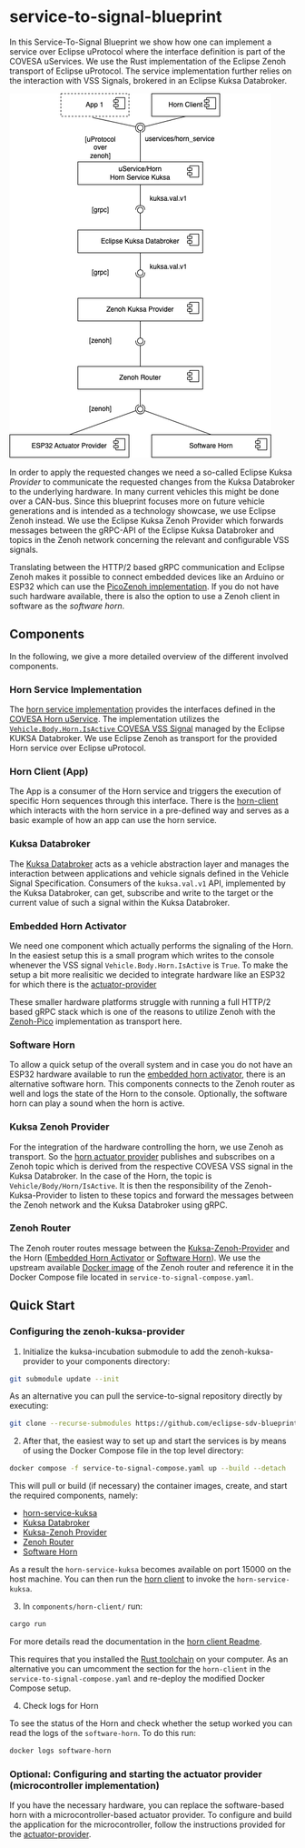 # service-to-signal-blueprint

In this Service-To-Signal Blueprint we show how one can implement a service over Eclipse uProtocol where the interface definition is part of the COVESA uServices. We use the Rust implementation of the Eclipse Zenoh transport of Eclipse uProtocol. The service implementation further relies on the interaction with VSS Signals, brokered in an Eclipse Kuksa Databroker.

![Overview of Service to Signal Blueprint](./img/overview.drawio.png)

In order to apply the requested changes we need a so-called Eclipse Kuksa _Provider_ to communicate the requested changes from the Kuksa Databroker to the underlying hardware.
In many current vehicles this might be done over a CAN-bus.
Since this blueprint focuses more on future vehicle generations and is intended as a technology showcase, we use Eclipse Zenoh instead.
We use the Eclipse Kuksa Zenoh Provider which forwards messages between the gRPC-API of the Eclipse Kuksa Databroker and topics in the Zenoh network concerning the relevant and configurable VSS signals.

Translating between the HTTP/2 based gRPC communication and Eclipse Zenoh makes it possible to connect embedded devices like an Arduino or ESP32 which can use the [PicoZenoh implementation](https://github.com/eclipse-zenoh/zenoh-pico).
If you do not have such hardware available, there is also the option to use a Zenoh client in software as the _software horn_.

## Components

In the following, we give a more detailed overview of the different involved components.

### Horn Service Implementation

The [horn service implementation](./components/horn-service-kuksa/README.md) provides the interfaces defined in the [COVESA Horn uService](https://github.com/COVESA/uservices/blob/main/src/main/proto/vehicle/body/horn/v1/horn_service.proto).
The implementation utilizes the [`Vehicle.Body.Horn.IsActive` COVESA VSS Signal](https://github.com/COVESA/vehicle_signal_specification/blob/6024c4b29065b37c074649a1a65396b9d4de9b55/spec/Body/Body.vspec#L65) managed by the Eclipse KUKSA Databroker.
We use Eclipse Zenoh as transport for the provided Horn service over Eclipse uProtocol.

### Horn Client (App)

The App is a consumer of the Horn service and triggers the execution of specific Horn sequences through this interface. There is the [horn-client](./components/horn-client/README.md) which interacts with the horn service in a pre-defined way and serves as a basic example of how an app can use the horn service.

### Kuksa Databroker

The [Kuksa Databroker](https://github.com/eclipse-kuksa/kuksa-databroker) acts as a vehicle abstraction layer and manages the interaction between applications and vehicle signals defined in the Vehicle Signal Specification.
Consumers of the `kuksa.val.v1` API, implemented by the Kuksa Databroker, can get, subscribe and write to the target or the current value of such a signal within the Kuksa Databroker.

### Embedded Horn Activator

We need one component which actually performs the signaling of the Horn. In the easiest setup this is a small program which writes to the console whenever the VSS signal `Vehicle.Body.Horn.IsActive` is `True`. To make the setup a bit more realisitic we decided to integrate hardware like an ESP32 for which there is the [actuator-provider](./components/actuator-provider/)

These smaller hardware platforms struggle with running a full HTTP/2 based gRPC stack which is one of the reasons to utilize Zenoh with the [Zenoh-Pico](https://github.com/eclipse-zenoh/zenoh-pico) implementation as transport here.

### Software Horn

To allow a quick setup of the overall system and in case you do not have an ESP32 hardware available to run the [embedded horn activator](#embedded-horn-activator), there is an alternative software horn. This components connects to the Zenoh router as well and logs the state of the Horn to the console. Optionally, the software horn can play a sound when the horn is active.

### Kuksa Zenoh Provider

For the integration of the hardware controlling the horn, we use Zenoh as transport.
So the [horn actuator provider](#embedded-horn-activator) publishes and subscribes on a Zenoh topic which is derived from the respective COVESA VSS signal in the Kuksa Databroker.
In the case of the Horn, the topic is `Vehicle/Body/Horn/IsActive`.
It is then the responsibility of the Zenoh-Kuksa-Provider to listen to these topics and forward the messages between the Zenoh network and the Kuksa Databroker using gRPC.

### Zenoh Router

The Zenoh router routes message between the [Kuksa-Zenoh-Provider](#kuksa-zenoh-provider) and the Horn ([Embedded Horn Activator](#embedded-horn-activator) or [Software Horn](#software-horn)). We use the upstream available [Docker image](https://zenoh.io/docs/getting-started/quick-test/#run-zenoh-in-docker) of the Zenoh router and reference it in the Docker Compose file located in `service-to-signal-compose.yaml`.

## Quick Start

### Configuring the zenoh-kuksa-provider

1. Initialize the kuksa-incubation submodule to add the zenoh-kuksa-provider to your components directory:

```bash
git submodule update --init
```

As an alternative you can pull the service-to-signal repository directly by executing:

```bash
git clone --recurse-submodules https://github.com/eclipse-sdv-blueprints/service-to-signal.git
```

2. After that, the easiest way to set up and start the services is by means of using the Docker Compose file in the top
level directory:

```bash
docker compose -f service-to-signal-compose.yaml up --build --detach
```

This will pull or build (if necessary) the container images, create, and start the required components, namely:

* [horn-service-kuksa](#horn-service-implementation)
* [Kuksa Databroker](#kuksa-databroker)
* [Kuksa-Zenoh Provider](#kuksa-zenoh-provider)
* [Zenoh Router](#zenoh-router)
* [Software Horn](#software-horn)

As a result the `horn-service-kuksa` becomes available on port 15000 on the host machine. You can then run the [horn client](#horn-client-app) to invoke the `horn-service-kuksa`.

3. In `components/horn-client/` run:

```bash
cargo run
```

For more details read the documentation in the [horn client Readme](./components/horn-client/README.md).

This requires that you installed the [Rust toolchain](https://rustup.rs) on your computer. As an alternative you can umcomment the section for the `horn-client` in the `service-to-signal-compose.yaml` and re-deploy the modified Docker Compose setup.

4. Check logs for Horn

To see the status of the Horn and check whether the setup worked you can read the logs of the `software-horn`. To do this run:

```bash
docker logs software-horn
```

### Optional: Configuring and starting the actuator provider (microcontroller implementation)

If you have the necessary hardware, you can replace the software-based horn with a
microcontroller-based actuator provider. To configure and build the application for
the microcontroller, follow the instructions provided for the
[actuator-provider](./components/actuator-provider/README.md).
